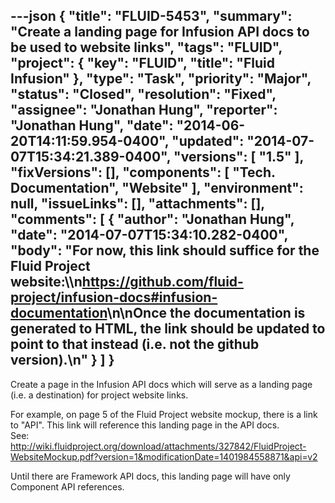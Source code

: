 ---json
{
  "title": "FLUID-5453",
  "summary": "Create a landing page for Infusion API docs to be used to website links",
  "tags": "FLUID",
  "project": {
    "key": "FLUID",
    "title": "Fluid Infusion"
  },
  "type": "Task",
  "priority": "Major",
  "status": "Closed",
  "resolution": "Fixed",
  "assignee": "Jonathan Hung",
  "reporter": "Jonathan Hung",
  "date": "2014-06-20T14:11:59.954-0400",
  "updated": "2014-07-07T15:34:21.389-0400",
  "versions": [
    "1.5"
  ],
  "fixVersions": [],
  "components": [
    "Tech. Documentation",
    "Website"
  ],
  "environment": null,
  "issueLinks": [],
  "attachments": [],
  "comments": [
    {
      "author": "Jonathan Hung",
      "date": "2014-07-07T15:34:10.282-0400",
      "body": "For now, this link should suffice for the Fluid Project website:\\\n<https://github.com/fluid-project/infusion-docs#infusion-documentation>\n\nOnce the documentation is generated to HTML, the link should be updated to point to that instead (i.e. not the github version).\n"
    }
  ]
}
---
Create a page in the Infusion API docs which will serve as a landing page (i.e. a destination) for project website links.&#x20;

For example, on page 5 of the Fluid Project website mockup, there is a link to "API". This link will reference this landing page in the API docs. \
See: <http://wiki.fluidproject.org/download/attachments/327842/FluidProject-WebsiteMockup.pdf?version=1&modificationDate=1401984558871&api=v2>

Until there are Framework API docs, this landing page will have only Component API references.

        